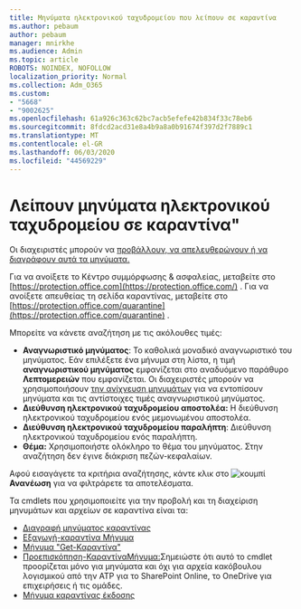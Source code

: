 ```yaml
---
title: Μηνύματα ηλεκτρονικού ταχυδρομείου που λείπουν σε καραντίνα
ms.author: pebaum
author: pebaum
manager: mnirkhe
ms.audience: Admin
ms.topic: article
ROBOTS: NOINDEX, NOFOLLOW
localization_priority: Normal
ms.collection: Adm_O365
ms.custom:
- "5668"
- "9002625"
ms.openlocfilehash: 61a926c363c62bc7acb5efefe42b834f33c78eb6
ms.sourcegitcommit: 8fdcd2acd31e8a4b9a8a0b91674f397d2f7889c1
ms.translationtype: MT
ms.contentlocale: el-GR
ms.lasthandoff: 06/03/2020
ms.locfileid: "44569229"
---
```

# <a name="missing-emails-in-quarantine"></a>Λείπουν μηνύματα ηλεκτρονικού ταχυδρομείου σε καραντίνα"

Οι διαχειριστές μπορούν να [προβάλλουν, να απελευθερώνουν ή να διαγράφουν αυτά τα μηνύματα.](https://docs.microsoft.com/microsoft-365/security/office-365-security/manage-quarantined-messages-and-files?view=o365-worldwide)

Για να ανοίξετε το Κέντρο συμμόρφωσης & ασφαλείας, μεταβείτε στο [https://protection.office.com](https://protection.office.com/) . Για να ανοίξετε απευθείας τη σελίδα καραντίνας, μεταβείτε στο [https://protection.office.com/quarantine](https://protection.office.com/quarantine) .  

Μπορείτε να κάνετε αναζήτηση με τις ακόλουθες τιμές:  

- **Αναγνωριστικό μηνύματος**: Το καθολικά μοναδικό αναγνωριστικό του μηνύματος. Εάν επιλέξετε ένα μήνυμα στη λίστα, η τιμή **αναγνωριστικού μηνύματος** εμφανίζεται στο αναδυόμενο παράθυρο **Λεπτομερειών** που εμφανίζεται. Οι διαχειριστές μπορούν να χρησιμοποιήσουν [την ανίχνευση μηνυμάτων](https://docs.microsoft.com/microsoft-365/security/office-365-security/message-trace-scc?view=o365-worldwide) για να εντοπίσουν μηνύματα και τις αντίστοιχες τιμές αναγνωριστικού μηνύματος.
- **Διεύθυνση ηλεκτρονικού ταχυδρομείου αποστολέα:** Η διεύθυνση ηλεκτρονικού ταχυδρομείου ενός μεμονωμένου αποστολέα.
- **Διεύθυνση ηλεκτρονικού ταχυδρομείου παραλήπτη**: Διεύθυνση ηλεκτρονικού ταχυδρομείου ενός παραλήπτη.
- **Θέμα:** Χρησιμοποιήστε ολόκληρο το θέμα του μηνύματος. Στην αναζήτηση δεν έγινε διάκριση πεζών-κεφαλαίων.

Αφού εισαγάγετε τα κριτήρια αναζήτησης, κάντε κλικ στο ![ κουμπί ](https://docs.microsoft.com/microsoft-365/media/scc-quarantine-refresh.png?view=o365-worldwide) **Ανανέωση** για να φιλτράρετε τα αποτελέσματα.  

Τα cmdlets που χρησιμοποιείτε για την προβολή και τη διαχείριση μηνυμάτων και αρχείων σε καραντίνα είναι τα:
- [Διαγραφή μηνύματος καραντίνας](https://docs.microsoft.com/powershell/module/exchange/delete-quarantinemessage)
- [Εξαγωγή-καραντίνα Μήνυμα](https://docs.microsoft.com/powershell/module/exchange/export-quarantinemessage)
- [Μήνυμα "Get-Καραντίνα"](https://docs.microsoft.com/powershell/module/exchange/get-quarantinemessage)
- [Προεπισκόπηση-ΚαραντίναΜήνυμα:](https://docs.microsoft.com/powershell/module/exchange/preview-quarantinemessage)Σημειώστε ότι αυτό το cmdlet προορίζεται μόνο για μηνύματα και όχι για αρχεία κακόβουλου λογισμικού από την ATP για το SharePoint Online, το OneDrive για επιχειρήσεις ή τις ομάδες.
- [Μήνυμα καραντίνας έκδοσης](https://docs.microsoft.com/powershell/module/exchange/release-quarantinemessage)